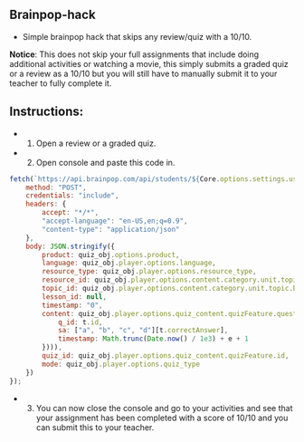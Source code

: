 ## Brainpop-hack
- Simple brainpop hack that skips any review/quiz with a 10/10.

**Notice**: This does not skip your full assignments that include doing additional activities or watching a movie, this simply submits a graded quiz or a review as a 10/10 but you will still have to manually submit it to your teacher to fully complete it.

## Instructions: 
- 1. Open a review or a graded quiz.
- 2. Open console and paste this code in.
```javascript
fetch(`https://api.brainpop.com/api/students/${Core.options.settings.user_info.id}/activities`, {
    method: "POST",
    credentials: "include",
    headers: {
        accept: "*/*",
        "accept-language": "en-US,en;q=0.9",
        "content-type": "application/json"
    },
    body: JSON.stringify({
        product: quiz_obj.options.product,
        language: quiz_obj.player.options.language,
        resource_type: quiz_obj.player.options.resource_type,
        resource_id: quiz_obj.player.options.content.category.unit.topic.feature.EntryID,
        topic_id: quiz_obj.player.options.content.category.unit.topic.EntryID,
        lesson_id: null,
        timestamp: "0",
        content: quiz_obj.player.options.quiz_content.quizFeature.questions.map(((t, e) => ({
            q_id: t.id,
            sa: ["a", "b", "c", "d"][t.correctAnswer],
            timestamp: Math.trunc(Date.now() / 1e3) + e + 1
        }))),
        quiz_id: quiz_obj.player.options.quiz_content.quizFeature.id,
        mode: quiz_obj.player.options.quiz_type
    })
});
```
- 3. You can now close the console and go to your activities and see that your assignment has been completed with a score of 10/10 and you can submit this to your teacher.
